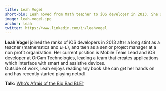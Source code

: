 ```yaml
---
title: Leah Vogel
short-bio: Leah moved from Math teacher to iOS developer in 2013. She's now the Mobile Team Lead and an iOS developer at OrCam Technologies.
image: leah-vogel.jpg
anchor: leah
twitter: https://www.linkedin.com/in/leahvogel
---
```


**Leah Vogel** joined the ranks of iOS developers in 2013 after a long stint as a teacher (mathematics and EFL), and then as a senior project manager at a non profit organization. Her current position is Mobile Team Lead and iOS developer at OrCam Technologies, leading a team that creates applications which interface with smart and assistive devices.  
Outside of work, Leah enjoys reading any book she can get her hands on and has recently started playing netball.

**Talk:** [Who’s Afraid of the Big Bad BLE?](https://cfp.uikonf.com/proposals/25)
	
